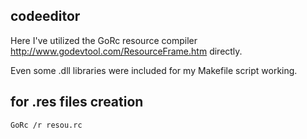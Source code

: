 ## codeeditor

Here I've utilized the GoRc resource compiler http://www.godevtool.com/ResourceFrame.htm directly.

Even some .dll libraries were included for my Makefile script working.

## for .res files creation
```
GoRc /r resou.rc
```
